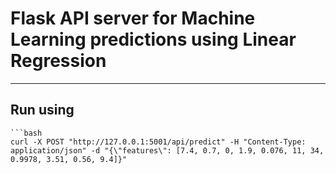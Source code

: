 # Flask API server for Machine Learning predictions using Linear Regression

---
## Run using
    ```bash
    curl -X POST "http://127.0.0.1:5001/api/predict" -H "Content-Type: application/json" -d "{\"features\": [7.4, 0.7, 0, 1.9, 0.076, 11, 34, 0.9978, 3.51, 0.56, 9.4]}"
